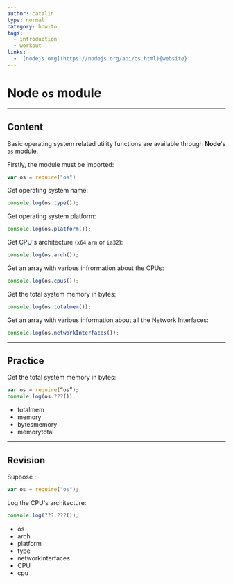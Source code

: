 ```yaml
---
author: catalin
type: normal
category: how-to
tags:
  - introduction
  - workout
links:
  - '[nodejs.org](https://nodejs.org/api/os.html){website}'
---
```


# **Node** `os` module


---

## Content

Basic operating system related utility functions are available through **Node**'s `os` module.

Firstly, the module must be imported:

```javascript
var os = require("os")
```

Get operating system name:

```javascript
console.log(os.type());
```

Get operating system platform:

```javascript
console.log(os.platform());
```

Get CPU's architecture (`x64`,`arm` or `ia32`):

```javascript
console.log(os.arch());
```

Get an array with various infrormation about the CPUs:

```javascript
console.log(os.cpus());
```

Get the total system memory in bytes:

```javascript
console.log(os.totalmem());
```

Get an array with various information about all the Network Interfaces:

```javascript
console.log(os.networkInterfaces());
```


---

## Practice

Get the total system memory in bytes:

```javascript
var os = require(“os”);
console.log(os.???());
```

- totalmem
- memory
- bytesmemory
- memorytotal


---

## Revision

Suppose :

```javascript
var os = require("os");
```

Log the CPU's architecture:

```javascript
console.log(???.???());
```

- os
- arch
- platform
- type
- networkInterfaces
- CPU
- cpu
